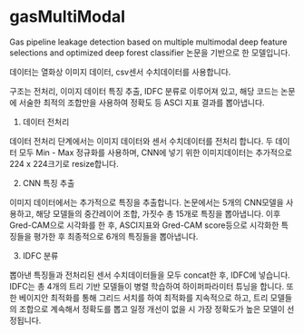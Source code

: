 # gasMultiModal

Gas pipeline leakage detection based on multiple multimodal deep feature selections and optimized deep forest classifier
논문을 기반으로 한 모델입니다.

데이터는 열화상 이미지 데이터, csv센서 수치데이터를 사용합니다.

구조는 전처리, 이미지 데이터 특징 추출, IDFC 분류로 이루어져 있고, 해당 코드는 논문에 서술한 최적의 조합만을 사용하여 정확도 등 ASCI 지표 결과를 뽑아냅니다.

1. 데이터 전처리

데이터 전처리 단계에서는 이미지 데이터와 센서 수치데이터를 전처리 합니다.
두 데이터 모두 Min - Max 정규화를 사용하며, CNN에 넣기 위한 이미지데이터는 추가적으로 224 x 224크기로 resize합니다.

2. CNN 특징 추출

이미지 데이터에서는 추가적으로 특징을 추출합니다.
논문에서는 5개의 CNN모델을 사용하고, 해당 모델들의 중간레이어 조합, 가짓수 총 15개로 특징을 뽑아냅니다.
이후 Gred-CAM으로 시각화를 한 후, ASCI지표와 Gred-CAM score등으로 시각화한 특징들을 평가한 후 최종적으로 6개의 특징들을 뽑아냅니다.

3. IDFC 분류

뽑아낸 특징들과 전처리된 센서 수치데이터들을 모두 concat한 후, IDFC에 넣습니다.
IDFC는 총 4개의 트리 기반 모델들이 병렬 학습하여 하이퍼파라미터 튜닝을 합니다.
또한 베이지안 최적화를 통해 그리드 서치를 하여 최적화를 지속적으로 하고, 트리 모델들의 조합으로 계속해서 정확도를 뽑고 일정 개선이 없을 시 가장 정확도가 높은 모델이 선정됩니다.
